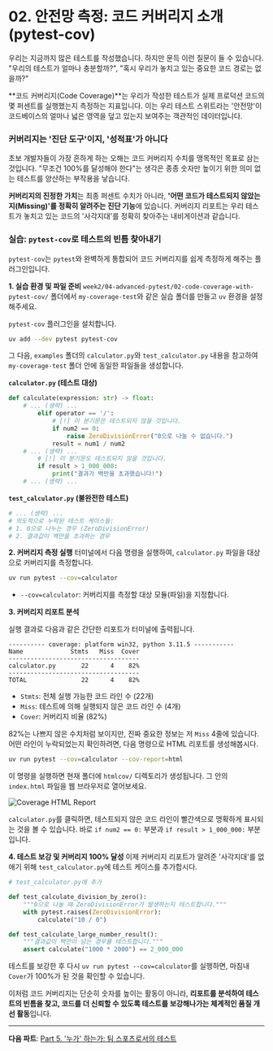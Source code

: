 # 02. 안전망 측정: 코드 커버리지 소개 (pytest-cov)

우리는 지금까지 많은 테스트를 작성했습니다. 하지만 문득 이런 질문이 들 수 있습니다. "우리의 테스트가 얼마나 충분할까?", "혹시 우리가 놓치고 있는 중요한 코드 경로는 없을까?"

**코드 커버리지(Code Coverage)**는 우리가 작성한 테스트가 실제 프로덕션 코드의 몇 퍼센트를 실행했는지 측정하는 지표입니다. 이는 우리 테스트 스위트라는 '안전망'이 코드베이스의 얼마나 넓은 영역을 덮고 있는지 보여주는 객관적인 데이터입니다.

### 커버리지는 '진단 도구'이지, '성적표'가 아니다

초보 개발자들이 가장 흔하게 하는 오해는 코드 커버리지 수치를 맹목적인 목표로 삼는 것입니다. "무조건 100%를 달성해야 한다"는 생각은 종종 숫자만 높이기 위한 의미 없는 테스트를 양산하는 부작용을 낳습니다.

**커버리지의 진정한 가치**는 최종 퍼센트 수치가 아니라, **'어떤 코드가 테스트되지 않았는지(Missing)'를 정확히 알려주는 진단 기능**에 있습니다. 커버리지 리포트는 우리 테스트가 놓치고 있는 코드의 '사각지대'를 정확히 찾아주는 내비게이션과 같습니다.

### 실습: `pytest-cov`로 테스트의 빈틈 찾아내기

`pytest-cov`는 `pytest`와 완벽하게 통합되어 코드 커버리지를 쉽게 측정하게 해주는 플러그인입니다.

**1. 실습 환경 및 파일 준비**
`week2/04-advanced-pytest/02-code-coverage-with-pytest-cov/` 폴더에서 `my-coverage-test`와 같은 실습 폴더를 만들고 `uv` 환경을 설정해주세요.

`pytest-cov` 플러그인을 설치합니다.
```bash
uv add --dev pytest pytest-cov
```
그 다음, `examples` 폴더의 `calculator.py`와 `test_calculator.py` 내용을 참고하여 `my-coverage-test` 폴더 안에 동일한 파일들을 생성합니다.

**`calculator.py` (테스트 대상)**
```python
def calculate(expression: str) -> float:
    # ... (생략) ...
        elif operator == '/':
            # [!] 이 분기문은 테스트되지 않을 것입니다.
            if num2 == 0:
                raise ZeroDivisionError("0으로 나눌 수 없습니다.")
            result = num1 / num2
    # ... (생략) ...
        # [!] 이 분기문도 테스트되지 않을 것입니다.
        if result > 1_000_000:
            print("결과가 백만을 초과했습니다!")
    # ... (생략) ...
```

**`test_calculator.py` (불완전한 테스트)**
```python
# ... (생략) ...
# 의도적으로 누락된 테스트 케이스들:
# 1. 0으로 나누는 경우 (ZeroDivisionError)
# 2. 결과값이 백만을 초과하는 경우
```

**2. 커버리지 측정 실행**
터미널에서 다음 명령을 실행하여, `calculator.py` 파일을 대상으로 커버리지를 측정합니다.

```bash
uv run pytest --cov=calculator
```
-   `--cov=calculator`: 커버리지를 측정할 대상 모듈(파일)을 지정합니다.

**3. 커버리지 리포트 분석**

실행 결과로 다음과 같은 간단한 리포트가 터미널에 출력됩니다.

```
---------- coverage: platform win32, python 3.11.5 -----------
Name             Stmts   Miss  Cover
------------------------------------
calculator.py       22      4    82%
------------------------------------
TOTAL               22      4    82%
```
-   `Stmts`: 전체 실행 가능한 코드 라인 수 (22개)
-   `Miss`: 테스트에 의해 실행되지 않은 코드 라인 수 (4개)
-   `Cover`: 커버리지 비율 (82%)

82%는 나쁘지 않은 수치처럼 보이지만, 진짜 중요한 정보는 저 `Miss` 4줄에 있습니다. 어떤 라인이 누락되었는지 확인하려면, 다음 명령으로 HTML 리포트를 생성해봅시다.

```bash
uv run pytest --cov=calculator --cov-report=html
```
이 명령을 실행하면 현재 폴더에 `htmlcov/` 디렉토리가 생성됩니다. 그 안의 `index.html` 파일을 웹 브라우저로 열어보세요.

![Coverage HTML Report](https://i.imgur.com/your-image-link.png) <!-- 이미지 링크는 예시입니다 -->

`calculator.py`를 클릭하면, 테스트되지 않은 코드 라인이 빨간색으로 명확하게 표시되는 것을 볼 수 있습니다. 바로 `if num2 == 0:` 부분과 `if result > 1_000_000:` 부분입니다.

**4. 테스트 보강 및 커버리지 100% 달성**
이제 커버리지 리포트가 알려준 '사각지대'를 없애기 위해 `test_calculator.py`에 테스트 케이스를 추가합시다.

```python
# test_calculator.py에 추가

def test_calculate_division_by_zero():
    """0으로 나눌 때 ZeroDivisionError가 발생하는지 테스트합니다."""
    with pytest.raises(ZeroDivisionError):
        calculate("10 / 0")

def test_calculate_large_number_result():
    """결과값이 백만이 넘는 경우를 테스트합니다."""
    assert calculate("1000 * 2000") == 2_000_000
```

테스트를 보강한 후 다시 `uv run pytest --cov=calculator`를 실행하면, 마침내 `Cover`가 100%가 된 것을 확인할 수 있습니다.

이처럼 코드 커버리지는 단순히 숫자를 높이는 활동이 아니라, **리포트를 분석하여 테스트의 빈틈을 찾고, 코드를 더 신뢰할 수 있도록 테스트를 보강해나가는 체계적인 품질 개선 활동**입니다.

---
**다음 파트**: [Part 5. '누가' 하는가: 팀 스포츠로서의 테스트](../../05-testing-as-a-team-sport/01-tests-as-living-documentation/README.md)
